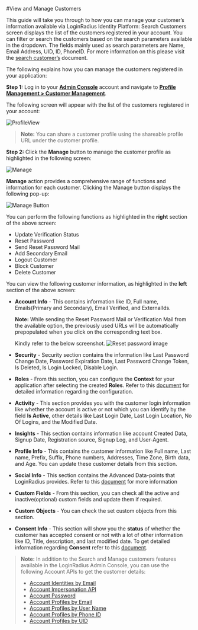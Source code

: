 #View and Manage Customers

This guide will take you through to how you can manage your customer’s information available via LoginRadius Identity Platform:
Search Customers screen displays the list of the customers registered in your account. You can filter or search the customers based on the search parameters available in the dropdown. The fields mainly used as search parameters are Name, Email Address, UID, ID, PhoneID. For more information on this please visit the [search customer’s](/customer-management/search-customers/) document.

The following explains how you can manage the customers registered in your application:

**Step 1:** Log in to your <a href = https://adminconsole.loginradius.com/ target=_blank>**Admin Console**</a> account and navigate to <a href = https://adminconsole.loginradius.com/profile-management/customer-management/search-customers target=_blank>**Profile Management > Customer Management**</a>.

The following screen will appear with the list of the customers registered in your account:

![ProfileView](https://apidocs.lrcontent.com/images/Customer-Management-LoginRadius-User-Dashboardsearch1main_29478622272d2b55660.50387473.png "ProfileView")

> **Note:** You can share a customer profile using the shareable profile URL under the customer profile.

**Step 2:** Click the **Manage** button to manage the customer profile as highlighted in the following screen:

![Manage](https://apidocs.lrcontent.com/images/cm3_25355e84dc42e551a8.31582813.png "Manage")

**Manage** action provides a comprehensive range of functions and information for each customer. Clicking the Manage button displays the following pop-up:

![Manage Button](https://apidocs.lrcontent.com/images/4--Manage-Button_4806630253d8ad2082.72767805.png "Manage Button")

You can perform the following functions as highlighted in the **right** section of the above screen:

- Update Verification Status
- Reset Password
- Send Reset Password Mail
- Add Secondary Email
- Logout Customer
- Block Customer
- Delete Customer 

You can view the following customer information, as highlighted in the **left** section of the above screen:

- **Account Info** - This contains information like ID, Full name, Emails(Primary and Secondary), Email Verified, and ExternalIds.

  **Note:** While sending the Reset Password Mail or Verification Mail from the available option, the previously used URLs will be automatically prepopulated when you click on the corresponding text box.

   Kindly refer to the below screenshot.
   ![Reset password image](https://apidocs.lrcontent.com/images/Reset-password-URL_13919633fd276742d13.10669880.png "Reset password image")

- **Security** - Security section contains the information like Last Password Change Date, Password Expiration Date, Last Password Change Token, Is Deleted, Is Login Locked, Disable Login.
- **Roles** - From this section, you can configure the **Context** for your application after selecting the created **Roles**. Refer to this [document](https://www.loginradius.com/docs/authentication/concepts/roles-and-membership/#partrolesandpermissionsconfiguration0) for detailed information regarding the configuration.
- **Activity** - This section provides you with the customer login information like whether the account is active or not which you can identify by the field **Is Active**, other details like Last Login Date, Last Login Location, No Of Logins, and the Modified Date. 
- **Insights** - This section contains information like account Created Data, Signup Date, Registration source, Signup Log, and User-Agent.
- **Profile Info** - This contains the customer information like Full name, Last name, Prefix, Suffix, Phone numbers, Addresses, Time Zone, Birth data, and Age. You can update these customer details from this section.
- **Social Info** - This section contains the Advanced Data-points that LoginRadius provides. Refer to this [document](https://www.loginradius.com/docs/api/v2/admin-console/social-provider/advanced-social-data-points/#facebook0) for more information
- **Custom Fields** - From this section, you can check all the active and inactive(optional) custom fields and update them if required.
- **Custom Objects** - You can check the set custom objects from this section.
- **Consent Info** - This section will show you the **status** of whether the customer has accepted consent or not with a lot of other information like ID, Title, description, and last modified date. To get detailed information regarding **Consent** refer to this [document](https://www.loginradius.com/docs/api/v2/customer-identity-api/consent-mangement/overview/).

> **Note:** In addition to the Search and Manage customers features available in the LoginRadius Admin Console, you can use the following Account APIs to get the customer details:
> * [Account Identities by Email](/api/v2/customer-identity-api/account/account-identities-by-email/)
  > * [Account Impersonation API](/api/v2/customer-identity-api/account/account-impersonation-api/)
  > * [Account Password](/api/v2/customer-identity-api/account/account-password/)
  > * [Account Profiles by Email](/api/v2/customer-identity-api/account/account-profiles-by-email/)
  > * [Account Profiles by User Name](/api/v2/customer-identity-api/account/account-profiles-by-user-name)
  > * [Account Profiles by Phone ID](/api/v2/customer-identity-api/account/account-profiles-by-phone-id/)
  > * [Account Profiles by UID](/api/v2/customer-identity-api/account/account-profiles-by-uid/)



